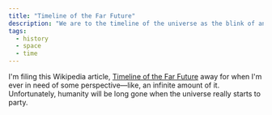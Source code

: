 ```yaml
---
title: "Timeline of the Far Future"
description: "We are to the timeline of the universe as the blink of an ant’s eye is to the history of our species."
tags:
  - history
  - space
  - time
---
```


I'm filing this Wikipedia article, [Timeline of the Far Future](http://en.wikipedia.org/wiki/Timeline_of_the_far_future) away for when I'm ever in need of some perspective—like, an infinite amount of it. Unfortunately, humanity will be long gone when the universe really starts to party.